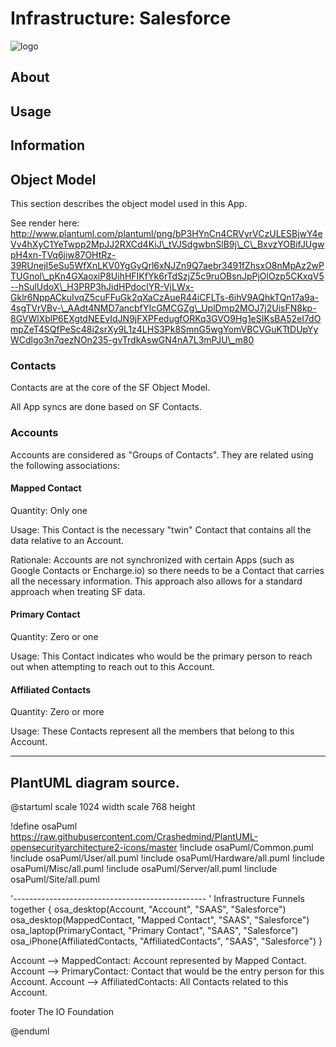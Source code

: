 # Infrastructure: Salesforce

![logo](http://tiof.click/TIOFWikiHeader)

## About

## Usage

## Information

## Object Model

This section describes the object model used in this App.

See render here: http://www.plantuml.com/plantuml/png/bP3HYnCn4CRVyrVCzULESBjwY4eVv4hXyC1YeTwpp2MpJJ2RXCd4KiJ\_tVJSdgwbnSlB9j\_C\_BxvzYOBifJUgwpH4xn-TVq6jiw87OHtRz-39RUnejI5eSu5WfXnLKV0YgGyQrl6xNJZn9Q7aebr3491fZhsxO8nMpAz2wPTUGnol\_pKn4GXaoxiP8UihHFIKfYk6rTdSzjZ5c9ruOBsnJpPjOlOzp5CKxqV5--hSulUdoX\_H3PRP3hJidHPdoclYR-VjLWx-Gklr6NppACkuIvqZ5cuFFuGk2qXaCzAueR44iCFLTs-6ihV9AQhkTQn17a9a-4sgTVrVBv-\_AAdt4NMD7ancbfYIcGMCGZg\_UplDmp2MOJ7j2UisFN8kp-8GVWlXblP6EXgtdNEEvIdJN9jFXPFedugfORKq3GVO9Hg1eSIKsBA52eI7dOmpZeT4SQfPeSc48i2srXy9L1z4LHS3Pk8SmnG5wgYomVBCVGuKTtDUpYyWCdlgo3n7qezNOn235-gvTrdkAswGN4nA7L3mPJU\_m80

### Contacts

Contacts are at the core of the SF Object Model.

All App syncs are done based on SF Contacts.

### Accounts

Accounts are considered as "Groups of Contacts". They are related using the following associations:

#### Mapped Contact

Quantity: Only one

Usage: This Contact is the necessary "twin" Contact that contains all the data relative to an Account.

Rationale: Accounts are not synchronized with certain Apps (such as Google Contacts or Encharge.io) so there needs to be a Contact that carries all the necessary information. This approach also allows for a standard approach when treating SF data.

#### Primary Contact

Quantity: Zero or one

Usage: This Contact indicates who would be the primary person to reach out when attempting to reach out to this Account.

#### Affiliated Contacts

Quantity: Zero or more

Usage: These Contacts represent all the members that belong to this Account.

***

## PlantUML diagram source.

@startuml scale 1024 width scale 768 height

!define osaPuml https://raw.githubusercontent.com/Crashedmind/PlantUML-opensecurityarchitecture2-icons/master !include osaPuml/Common.puml !include osaPuml/User/all.puml !include osaPuml/Hardware/all.puml !include osaPuml/Misc/all.puml !include osaPuml/Server/all.puml !include osaPuml/Site/all.puml

'------------------------------------------------ ' Infrastructure Funnels together { osa\_desktop(Account, "Account", "SAAS", "Salesforce") osa\_desktop(MappedContact, "Mapped Contact", "SAAS", "Salesforce") osa\_laptop(PrimaryContact, "Primary Contact", "SAAS", "Salesforce") osa\_iPhone(AffiliatedContacts, "AffiliatedContacts", "SAAS", "Salesforce") }

Account --> MappedContact: Account represented by Mapped Contact. Account --> PrimaryContact: Contact that would be the entry person for this Account. Account --> AffiliatedContacts: All Contacts related to this Account.

footer The IO Foundation

@enduml
